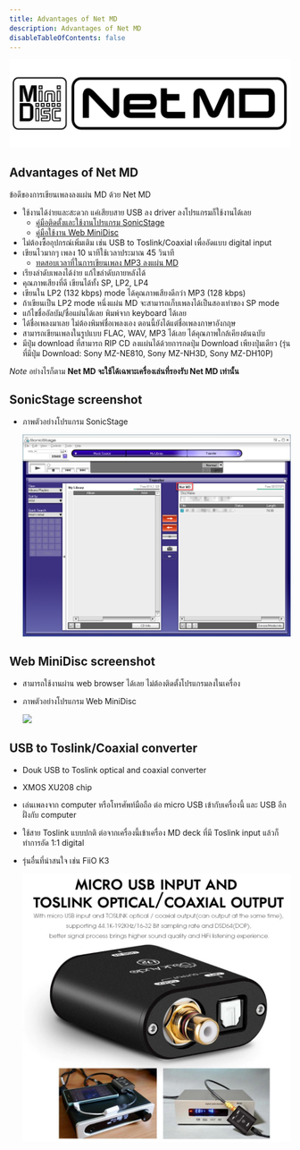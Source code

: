 ```yaml
---
title: Advantages of Net MD
description: Advantages of Net MD
disableTableOfContents: false
---
```


![](images/advantages-of-net-md/net-md-logo-transparent.png)

## Advantages of Net MD

ข้อดีของการเขียนเพลงลงแผ่น MD ด้วย Net MD

- ใช้งานได้ง่ายและสะดวก แค่เสียบสาย USB ลง driver ลงโปรแกรมก็ใช้งานได้เลย
  - [คู่มือติดตั้งและใช้งานโปรแกรม SonicStage](/net-md/sonic-stage-manual-manual)
  - [คู่มือใช้งาน Web MiniDisc](/net-md/web-mini-disc-manual)
- ไม่ต้องซื้ออุปกรณ์เพิ่มเติม เช่น USB to Toslink/Coaxial เพื่ออัดแบบ digital input
- เขียนไวมากๆ เพลง 10 นาทีใช้เวลาประมาณ 45 วินาที
  - [ทดสอบเวลาที่ในการเขียนเพลง MP3 ลงแผ่น MD](/net-md/writing-disc-time-usage-test)
- เรียงลำดับเพลงได้ง่าย แก้ไขลำดับภายหลังได้
- คุณภาพเสียงที่ดี เขียนได้ทั้ง SP, LP2, LP4
- เขียนใน LP2 (132 kbps) mode ได้คุณภาพเสียงดีกว่า MP3 (128 kbps)
- ถ้าเขียนเป็น LP2 mode หนึ่งแผ่น MD จะสามารถเก็บเพลงได้เป็นสองเท่าของ SP mode
- แก้ไขชื่ออัลบัม/ชื่อแผ่นได้เลย พิมพ์จาก keyboard ได้เลย
- ได้ชื่อเพลงมาเลย ไม่ต้องพิมพ์ชื่อเพลงเอง ตอนนี้ยังได้แต่ชื่อเพลงภาษาอังกฤษ
- สามารถเขียนเพลงในรูปแบบ FLAC, WAV, MP3 ได้เลย ได้คุณภาพใกล้เคียงต้นฉบับ
- มีปุ่ม download ที่สามารถ RIP CD ลงแผ่นได้ด้วยการกดปุ่ม Download เพียงปุ่มเดียว (รุ่นที่มีปุ่ม Download: Sony MZ-NE810, Sony MZ-NH3D, Sony MZ-DH10P)

*Note* อย่างไรก็ตาม **Net MD จะใช้ได้เฉพาะเครื่องเล่นที่รองรับ Net MD เท่านั้น**

## SonicStage screenshot
- ภาพตัวอย่างโปรแกรม SonicStage

  ![](images/sonic-stage-manual/net-md-connected.png)


## Web MiniDisc screenshot
- สามารถใช้งานผ่าน web browser ได้เลย ไม่ต้องติดตั้งโปรแกรมลงในเครื่อง
- ภาพตัวอย่างโปรแกรม Web MiniDisc

  ![](images/web-mini-disc/list-all-songs.png)

## USB to Toslink/Coaxial converter

- Douk USB to Toslink optical and coaxial converter
- XMOS XU208 chip
- เล่นเพลงจาก computer หรือโทรศัพท์มือถือ ต่อ micro USB เข้ากับเครื่องนี้ และ USB อีกฝั่งกับ computer
- ใช้สาย Toslink แบบปกติ ต่อจากเครื่องนี้เข้าเครื่อง MD deck ที่มี Toslink input แล้วก็ทำการอัด 1:1 digital
- รุ่นอื่นที่น่าสนใจ เช่น FiiO K3

  ![](images/advantages-of-net-md/usb-to-toslink-coaxial.png)

